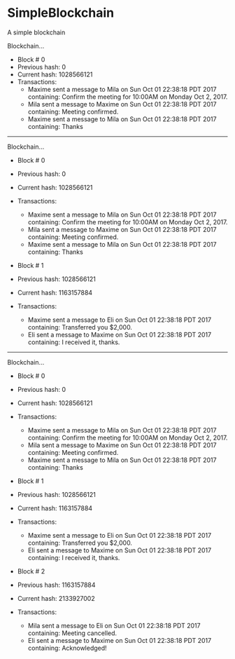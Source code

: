 # SimpleBlockchain
A simple blockchain

Blockchain...
- Block # 0
- Previous hash: 0
- Current hash: 1028566121
- Transactions: 
	- Maxime sent a message to Mila on Sun Oct 01 22:38:18 PDT 2017 containing: Confirm the meeting for 10:00AM on Monday Oct 2, 2017.
	- Mila sent a message to Maxime on Sun Oct 01 22:38:18 PDT 2017 containing: Meeting confirmed.
	- Maxime sent a message to Mila on Sun Oct 01 22:38:18 PDT 2017 containing: Thanks

---

Blockchain...
- Block # 0
- Previous hash: 0
- Current hash: 1028566121
- Transactions: 
	- Maxime sent a message to Mila on Sun Oct 01 22:38:18 PDT 2017 containing: Confirm the meeting for 10:00AM on Monday Oct 2, 2017.
	- Mila sent a message to Maxime on Sun Oct 01 22:38:18 PDT 2017 containing: Meeting confirmed.
	- Maxime sent a message to Mila on Sun Oct 01 22:38:18 PDT 2017 containing: Thanks

- Block # 1
- Previous hash: 1028566121
- Current hash: 1163157884
- Transactions: 
	- Maxime sent a message to Eli on Sun Oct 01 22:38:18 PDT 2017 containing: Transferred you $2,000.
	- Eli sent a message to Maxime on Sun Oct 01 22:38:18 PDT 2017 containing: I received it, thanks.

---

Blockchain...
- Block # 0
- Previous hash: 0
- Current hash: 1028566121
- Transactions: 
	- Maxime sent a message to Mila on Sun Oct 01 22:38:18 PDT 2017 containing: Confirm the meeting for 10:00AM on Monday Oct 2, 2017.
	- Mila sent a message to Maxime on Sun Oct 01 22:38:18 PDT 2017 containing: Meeting confirmed.
	- Maxime sent a message to Mila on Sun Oct 01 22:38:18 PDT 2017 containing: Thanks

- Block # 1
- Previous hash: 1028566121
- Current hash: 1163157884
- Transactions: 
	- Maxime sent a message to Eli on Sun Oct 01 22:38:18 PDT 2017 containing: Transferred you $2,000.
	- Eli sent a message to Maxime on Sun Oct 01 22:38:18 PDT 2017 containing: I received it, thanks.

- Block # 2
- Previous hash: 1163157884
- Current hash: 2133927002
- Transactions: 
	- Mila sent a message to Eli on Sun Oct 01 22:38:18 PDT 2017 containing: Meeting cancelled.
	- Eli sent a message to Maxime on Sun Oct 01 22:38:18 PDT 2017 containing: Acknowledged!


